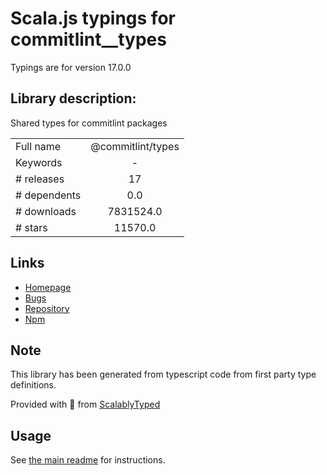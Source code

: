 
# Scala.js typings for commitlint__types

Typings are for version 17.0.0

## Library description:
Shared types for commitlint packages

|                    |                 |
| ------------------ | :-------------: |
| Full name          | @commitlint/types |
| Keywords           | - |
| # releases         | 17 |
| # dependents       | 0.0 |
| # downloads        | 7831524.0 |
| # stars            | 11570.0 |

## Links
- [Homepage](https://commitlint.js.org/)
- [Bugs](https://github.com/conventional-changelog/commitlint/issues)
- [Repository](https://github.com/conventional-changelog/commitlint)
- [Npm](https://www.npmjs.com/package/%40commitlint%2Ftypes)
    


## Note
This library has been generated from typescript code from first party type definitions.

Provided with :purple_heart: from [ScalablyTyped](https://github.com/oyvindberg/ScalablyTyped)

## Usage
See [the main readme](../../readme.md) for instructions.


